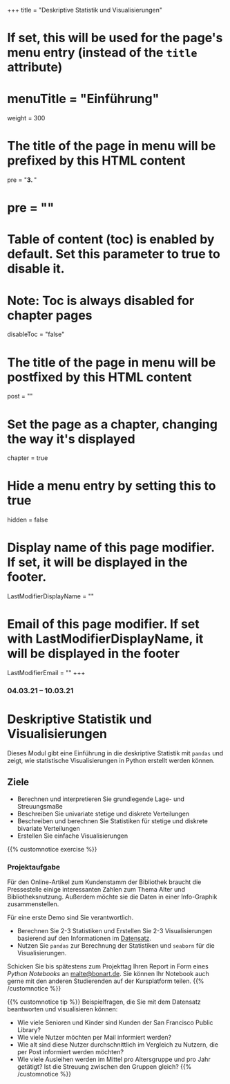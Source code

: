 +++
title = "Deskriptive Statistik und Visualisierungen"
# If set, this will be used for the page's menu entry (instead of the `title` attribute)
# menuTitle = "Einführung"
weight = 300
# The title of the page in menu will be prefixed by this HTML content
 pre = "<b>3. </b>"
# pre = "<i class='fab fa-github'></i>"
# Table of content (toc) is enabled by default. Set this parameter to true to disable it.
# Note: Toc is always disabled for chapter pages
disableToc = "false"

# The title of the page in menu will be postfixed by this HTML content
post = ""
# Set the page as a chapter, changing the way it's displayed
chapter = true
# Hide a menu entry by setting this to true
hidden = false
# Display name of this page modifier. If set, it will be displayed in the footer.
LastModifierDisplayName = ""
# Email of this page modifier. If set with LastModifierDisplayName, it will be displayed in the footer
LastModifierEmail = ""
+++


### 04.03.21 – 10.03.21

# Deskriptive Statistik und Visualisierungen

Dieses Modul gibt eine Einführung in die deskriptive Statistik mit `pandas` und zeigt, wie statistische Visualisierungen in Python erstellt werden können. 

<!-- Versuchen Sie zuerst die Aufgaben innerhalb der angegeben Zeit selbstständig zu lösen. Versuchen Sie danach mit Hilfe der Musterlösung die Lösung nachzuvollziehen. Schreiben Sie sich bei Problemen Ihre Fragen auf, damit wir diese am Präsenztag zusammen besprechen können. 
-->
## Ziele

- Berechnen und interpretieren Sie grundlegende Lage- und Streuungsmaße
- Beschreiben Sie univariate stetige und diskrete Verteilungen
- Beschreiben und berechnen Sie Statistiken für stetige und diskrete bivariate Verteilungen
- Erstellen Sie einfache Visualisierungen

{{% customnotice exercise %}}

### Projektaufgabe

Für den Online-Artikel zum Kundenstamm der Bibliothek braucht die Pressestelle einige interessanten Zahlen zum Thema Alter und Bibliotheksnutzung. Außerdem möchte sie die Daten in einer Info-Graphik zusammenstellen.

Für eine erste Demo sind Sie verantwortlich.

- Berechnen Sie 2-3 Statistiken und Erstellen Sie 2-3 Visualisierungen basierend auf den Informationen im [Datensatz](/data-librarian/organisation/dataset/).
- Nutzen Sie `pandas` zur Berechnung der Statistiken und `seaborn` für die Visualisierungen.

Schicken Sie bis spätestens zum Projekttag Ihren Report in Form eines *Python Notebooks* an [malte@bonart.de](mailto:malte@bonart.de?subject=data%20librarian:%20library%20usage%20report). Sie können Ihr Notebook auch gerne mit den anderen Studierenden auf der Kursplatform teilen. 
{{% /customnotice %}}


{{% customnotice tip %}}
Beispielfragen, die Sie mit dem Datensatz beantworten und visualisieren können:

- Wie viele Senioren und Kinder sind Kunden der San Francisco Public Library?
- Wie viele Nutzer möchten per Mail informiert werden?
- Wie alt sind diese Nutzer durchschnittlich im Vergleich zu Nutzern, die per Post informiert werden möchten?
- Wie viele Ausleihen werden im Mittel pro Altersgruppe und pro Jahr getätigt? Ist die Streuung zwischen den Gruppen gleich?
{{% /customnotice %}}
